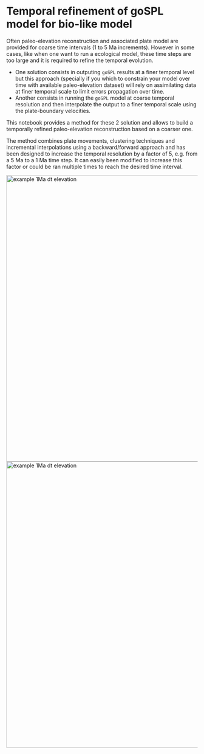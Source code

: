 # Temporal refinement of goSPL model for bio-like model

Often paleo-elevation reconstruction and associated plate model are provided for coarse time intervals (1 to 5 Ma increments). However in some cases, like when one want to run a ecological model, these time steps are too large and it is required to refine the temporal evolution.

+ One solution consists in outputing `goSPL` results at a finer temporal level but this approach (specially if you which to constrain your model over time with available paleo-elevation dataset) will rely on assimilating data at finer temporal scale to limit errors propagation over time.
+ Another consists in running the `goSPL` model at coarse temporal resolution and then interpolate the output to a finer temporal scale using the plate-boundary velocities.

This notebook provides a method for these 2 solution and allows to build a temporally refined paleo-elevation reconstruction based on a coarser one.

The method combines plate movements, clustering techniques and incremental interpolations using a backward/forward approach and has been designed to increase the temporal resolution by a factor of 5, e.g. from a 5 Ma to a 1 Ma time step. It can easily been modified to increase this factor or could be ran multiple times to reach the desired time interval.

<img width="754" alt="example 1Ma dt elevation" src="https://user-images.githubusercontent.com/7201912/144146410-2d7eb2ed-16fb-4e97-9591-7094603c5bbb.png">

<img width="754" alt="example 1Ma dt elevation" src="https://user-images.githubusercontent.com/7201912/144146416-3c8b81ce-6388-4dd0-b129-c90f058339f5.png">
